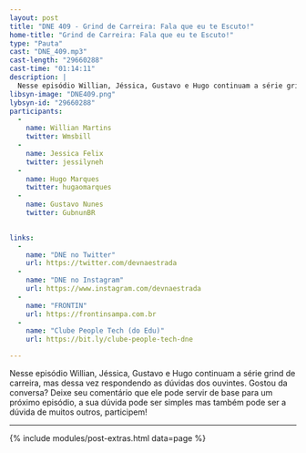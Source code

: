 ```yaml
---
layout: post
title: "DNE 409 - Grind de Carreira: Fala que eu te Escuto!"
home-title: "Grind de Carreira: Fala que eu te Escuto!"
type: "Pauta"
cast: "DNE_409.mp3"
cast-length: "29660288"
cast-time: "01:14:11"
description: |
  Nesse episódio Willian, Jéssica, Gustavo e Hugo continuam a série grind de carreira, mas dessa vez respondendo as dúvidas dos ouvintes. Gostou da conversa? Deixe seu comentário que ele pode servir de base para um próximo episódio, a sua dúvida pode ser simples mas tem pode ser a dúvida de muitos outros, participem!
libsyn-image: "DNE409.png"
lybsyn-id: "29660288"
participants:
  -
    name: Willian Martins
    twitter: Wmsbill
  -
    name: Jessica Felix
    twitter: jessilyneh
  -
    name: Hugo Marques
    twitter: hugaomarques
  -
    name: Gustavo Nunes
    twitter: GubnunBR

    
links:
  -
    name: "DNE no Twitter"
    url: https://twitter.com/devnaestrada
  -
    name: "DNE no Instagram"
    url: https://www.instagram.com/devnaestrada
  -
    name: "FRONTIN"
    url: https://frontinsampa.com.br
  -
    name: "Clube People Tech (do Edu)"
    url: https://bit.ly/clube-people-tech-dne

---
```


Nesse episódio Willian, Jéssica, Gustavo e Hugo continuam a série grind de carreira, mas dessa vez respondendo as dúvidas dos ouvintes. Gostou da conversa? Deixe seu comentário que ele pode servir de base para um próximo episódio, a sua dúvida pode ser simples mas também pode ser a dúvida de muitos outros, participem!

---

{% include modules/post-extras.html data=page %}
